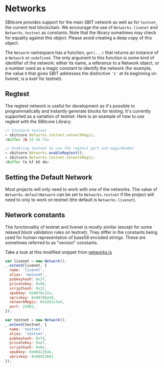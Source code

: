 # Networks
SBitcore provides support for the main SBIT network as well as for `testnet`, the current test blockchain. We encourage the use of `Networks.livenet` and `Networks.testnet` as constants. Note that the library sometimes may check for equality against this object. Please avoid creating a deep copy of this object.

The `Network` namespace has a function, `get(...)` that returns an instance of a `Network` or `undefined`. The only argument to this function is some kind of identifier of the network: either its name, a reference to a Network object, or a number used as a magic constant to identify the network (for example, the value `0` that gives SBIT addresses the distinctive `'1'` at its beginning on livenet, is a `0x6F` for testnet).

## Regtest

The regtest network is useful for development as it's possible to programmatically and instantly generate blocks for testing. It's currently supported as a variation of testnet. Here is an example of how to use regtest with the SBitcore Library:

```js
// Standard testnet
> sbitcore.Networks.testnet.networkMagic;
<Buffer 2b 33 56 71>
```

```js
// Enabling testnet to use the regtest port and magicNumber
> sbitcore.Networks.enableRegtest();
> sbitcore.Networks.testnet.networkMagic;
<Buffer fa bf b5 da>
```

## Setting the Default Network
Most projects will only need to work with one of the networks. The value of `Networks.defaultNetwork` can be set to `Networks.testnet` if the project will need to only to work on testnet (the default is `Networks.livenet`).

## Network constants
The functionality of testnet and livenet is mostly similar (except for some relaxed block validation rules on testnet). They differ in the constants being used for human representation of base58 encoded strings. These are sometimes referred to as "version" constants.

Take a look at this modified snippet from [networks.js](https://github.com/SBIT-Project/sbitcore-lib/blob/master/lib/networks.js)

```javascript
var livenet = new Network();
_.extend(livenet, {
  name: 'livenet',
  alias: 'mainnet',
  pubkeyhash: 0x3f,
  privatekey: 0x80,
  scripthash: 0x32,
  xpubkey: 0x0878c22a,
  xprivkey: 0x0878bda8,
  networkMagic: 0xd2b1c5a4,
  port: 22001,
});

var testnet = new Network();
_.extend(testnet, {
  name: 'testnet',
  alias: 'testnet',
  pubkeyhash: 0x7d,
  privatekey: 0xef,
  scripthash: 0x6e,
  xpubkey: 0x084226ab,
  xprivkey: 0x08423661
});
```
